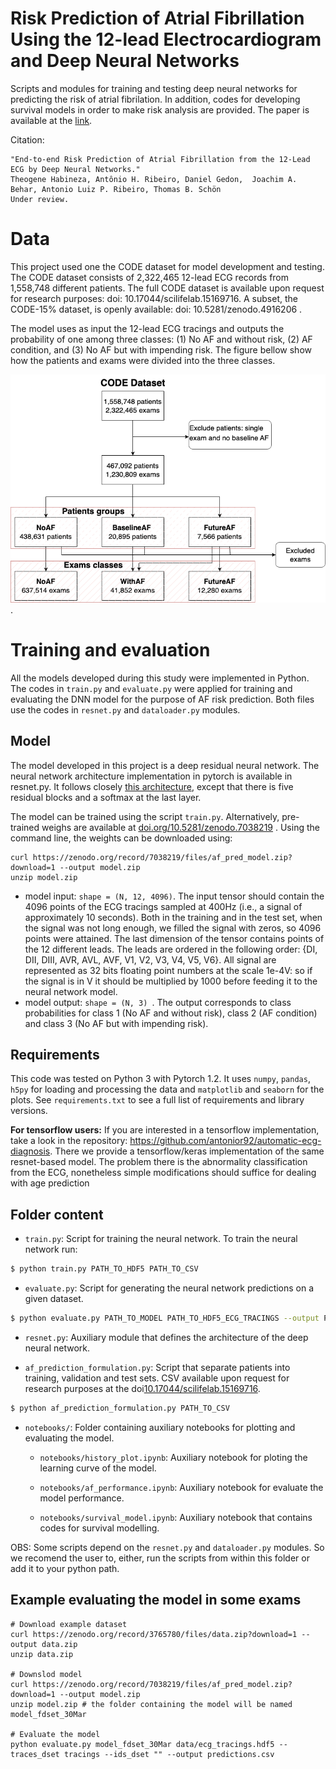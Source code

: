 # Risk Prediction of Atrial Fibrillation Using the 12-lead Electrocardiogram and Deep Neural Networks

Scripts and modules for training and testing deep neural networks for predicting the risk of atrial fibrilation.
In addition, codes for developing survival models in order to make risk analysis are provided.
The paper is available at the [link](misc/manuscript.pdf).

Citation:
```
"End-to-end Risk Prediction of Atrial Fibrillation from the 12-Lead ECG by Deep Neural Networks."
Theogene Habineza, Antônio H. Ribeiro, Daniel Gedon,  Joachim A. Behar, Antonio Luiz P. Ribeiro, Thomas B. Schön
Under review.
```



# Data

This project used one the CODE dataset for model development and testing. 
The CODE dataset consists of 2,322,465 12-lead ECG records from 1,558,748 different patients.
The full CODE dataset is available upon request for research purposes: doi: 10.17044/scilifelab.15169716.
A subset, the CODE-15\% dataset, is openly available: doi: 10.5281/zenodo.4916206 .


The model uses as input the 12-lead ECG tracings and outputs the probability of one
among three classes: (1) No AF and without risk, (2) AF condition, and
(3) No AF but with impending risk. The figure bellow show how the patients
and exams were divided into the three classes.

![resnet](misc/prob_formulation.png).


# Training and evaluation

All the models developed during this study were implemented in Python. The codes in `train.py` and `evaluate.py`
were applied for training and evaluating the DNN model for the purpose of AF risk prediction. Both files use the 
codes in `resnet.py` and `dataloader.py` modules. 

## Model

The model developed in this project is a deep residual neural network. The neural network architecture implementation
in pytorch is available in resnet.py. It follows closely 
[this architecture](https://www.nature.com/articles/s41467-020-15432-4), except that there is five residual blocks 
and a softmax at the last layer.

The model can be trained using the script `train.py`. Alternatively, 
pre-trained weighs are available at [doi.org/10.5281/zenodo.7038219](https://doi.org/10.5281/zenodo.7038219) .
Using the command line, the weights can be downloaded using:
```
curl https://zenodo.org/record/7038219/files/af_pred_model.zip?download=1 --output model.zip
unzip model.zip
```
- model input: `shape = (N, 12, 4096)`. The input tensor should contain the 4096 points of the ECG tracings sampled at 400Hz (i.e., a signal of approximately 10 seconds). Both in the training and in the test set, when the signal was not long enough, we filled the signal with zeros, so 4096 points were attained. The last dimension of the tensor contains points of the 12 different leads. The leads are ordered in the following order: {DI, DII, DIII, AVR, AVL, AVF, V1, V2, V3, V4, V5, V6}. All signal are represented as 32 bits floating point numbers at the scale 1e-4V: so if the signal is in V it should be multiplied by 1000 before feeding it to the neural network model.
- model output: `shape = (N, 3) `. The output corresponds to class probabilities for class 1 (No AF and without risk), class 2 (AF condition) and class 3 (No AF but with impending risk).


## Requirements

This code was tested on Python 3 with Pytorch 1.2. It uses `numpy`, `pandas`, 
`h5py` for  loading and processing the data and `matplotlib` and `seaborn`
for the plots. See `requirements.txt` to see a full list of requirements
and library versions.

**For tensorflow users:** If you are interested in a tensorflow implementation, take a look in the repository:
https://github.com/antonior92/automatic-ecg-diagnosis. There we provide a tensorflow/keras implementation of the same 
resnet-based model. The problem there is the abnormality classification from the ECG, nonetheless simple modifications 
should suffice for dealing with age prediction

## Folder content

- ``train.py``: Script for training the neural network. To train the neural network run:
```bash
$ python train.py PATH_TO_HDF5 PATH_TO_CSV
```


- ``evaluate.py``: Script for generating the neural network predictions on a given dataset.
```bash
$ python evaluate.py PATH_TO_MODEL PATH_TO_HDF5_ECG_TRACINGS --output PATH_TO_OUTPUT_FILE 
```


- ``resnet.py``: Auxiliary module that defines the architecture of the deep neural network.


- ``af_prediction_formulation.py``: Script that separate patients into training, validation and test sets. 
    CSV available upon request for research purposes at the doi[10.17044/scilifelab.15169716](https://doi.org/10.17044/scilifelab.15169716).
```bash
$ python af_prediction_formulation.py PATH_TO_CSV 
```
- `notebooks/`: Folder containing auxiliary notebooks for plotting and evaluating the model.
    - ``notebooks/history_plot.ipynb``: Auxiliary notebook for ploting the learning curve of the model.
    
    - ``notebooks/af_performance.ipynb``: Auxiliary notebook for evaluate the model performance.
    
    - ``notebooks/survival_model.ipynb``: Auxiliary notebook that contains codes for survival modelling.

OBS: Some scripts depend on the `resnet.py` and `dataloader.py` modules. So we recomend
the user to, either, run the scripts from within this folder or add it to your python path.



## Example evaluating the model in some exams
```
# Download example dataset
curl https://zenodo.org/record/3765780/files/data.zip?download=1 --output data.zip
unzip data.zip

# Downslod model
curl https://zenodo.org/record/7038219/files/af_pred_model.zip?download=1 --output model.zip
unzip model.zip # the folder containing the model will be named model_fdset_30Mar

# Evaluate the model
python evaluate.py model_fdset_30Mar data/ecg_tracings.hdf5 --traces_dset tracings --ids_dset "" --output predictions.csv
```
